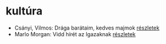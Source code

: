 # kultúra

- Csányi, Vilmos: Drága barátaim, kedves majmok [részletek](../_details/Cs%C3%A1nyi%2C%20Vilmos.md#id_1712)
- Marlo Morgan: Vidd hírét az Igazaknak [részletek](../_details/Marlo%20Morgan.md#id_1010)